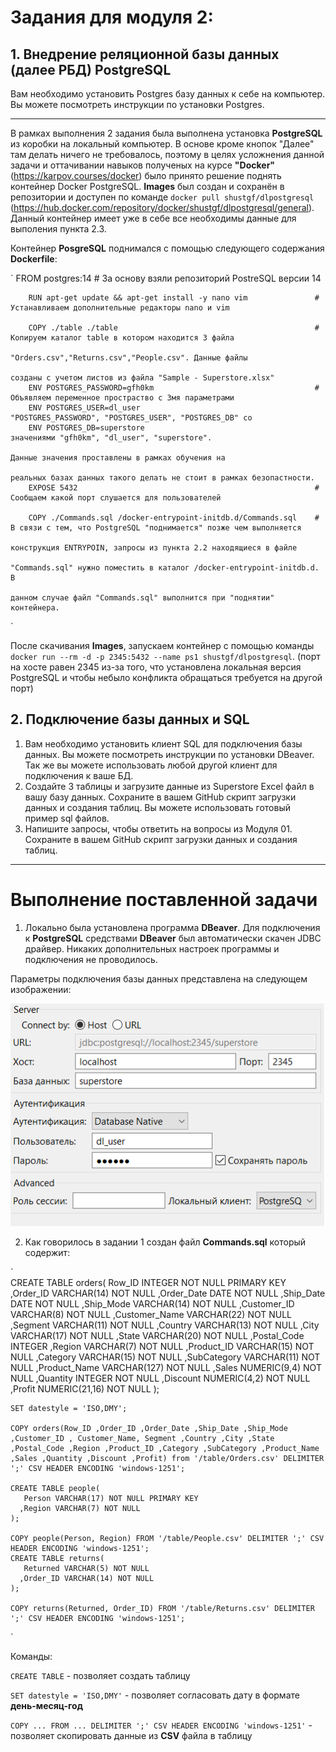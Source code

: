 # **Задания для модуля 2:**
## 1. Внедрение реляционной базы данных (далее РБД) PostgreSQL ##
Вам необходимо установить Postgres базу данных к себе на компьютер. Вы можете посмотреть инструкции по установки Postgres.

___

В рамках выполнения 2  задания была выполнена установка **PostgreSQL** из коробки на локальный компьютер. В основе кроме кнопок "Далее" там делать ничего не требовалось, поэтому в целях усложнения данной задачи и оттачивании навыков полученых на курсе **"Docker"** (https://karpov.courses/docker)  было принято решение поднять контейнер Docker PostgreSQL. **Images** был создан и сохранён в репозитории и доступен по команде `docker pull shustgf/dlpostgresql` (https://hub.docker.com/repository/docker/shustgf/dlpostgresql/general). Данный контейнер имеет уже в себе все необходимы данные для выполения пункта 2.3.

Контейнер **PosgreSQL** поднимался с помощью следующего содержания **Dockerfile**:

`       FROM postgres:14                                                # За основу взяли репозиторий PostreSQL версии 14 

        RUN apt-get update && apt-get install -y nano vim               # Устанавливаем дополнительные редакторы nano и vim

        COPY ./table ./table                                            # Копируем каталог table в котором находится 3 файла 
                                                                          "Orders.csv","Returns.csv","People.csv". Данные файлы
                                                                          созданы с учетом листов из файла "Sample - Superstore.xlsx"
        ENV POSTGRES_PASSWORD=gfh0km                                    # Объявляем переменное простраство с 3мя параметрами 
        ENV POSTGRES_USER=dl_user                                         "POSTGRES_PASSWORD", "POSTGRES_USER", "POSTGRES_DB" со
        ENV POSTGRES_DB=superstore                                        значениями "gfh0km", "dl_user", "superstore".
                                                                          Данные значения проставлены в рамках обучения на 
                                                                          реальных базах данных такого делать не стоит в рамках безопастности.
        EXPOSE 5432                                                     # Сообщаем какой порт слушается для пользователей

        COPY ./Commands.sql /docker-entrypoint-initdb.d/Commands.sql    # В связи с тем, что PostgreSQL "поднимается" позже чем выполняется 
                                                                          конструкция ENTRYPOIN, запросы из пункта 2.2 находящиеся в файле 
                                                                          "Commands.sql" нужно поместить в каталог /docker-entrypoint-initdb.d. В 
                                                                          данном случае файл "Commands.sql" выполнится при "поднятии" контейнера.
`

После скачивания **Images**, запускаем контейнер с помощью команды `docker run --rm -d -p 2345:5432 --name ps1 shustgf/dlpostgresql`. (порт на хосте равен 2345 из-за того, что установлена локальная версия PostgreSQL и чтобы небыло конфликта обращаться требуется на другой порт) 

## 2. Подключение базы данных и SQL ##

1) Вам необходимо установить клиент SQL для подключения базы данных. Вы можете посмотреть инструкции по установки DBeaver. Так же вы можете использовать любой другой клиент для подключения к ваше БД.
2) Создайте 3 таблицы и загрузите данные из Superstore Excel файл в вашу базу данных. Сохраните в вашем GitHub скрипт загрузки данных и создания таблиц. Вы можете использовать готовый пример sql файлов.
3) Напишите запросы, чтобы ответить на вопросы из Модуля 01. Сохраните в вашем GitHub скрипт загрузки данных и создания таблиц.

___

# Выполнение поставленной задачи

1) Локально была установлена программа **DBeaver**. Для подключения к **PostgreSQL** средствами **DBeaver** был автоматически скачен JDBC драйвер. Никаких дополнительных настроек программы и подключения не проводилось.

Параметры подключения базы данных представлена на следующем изображении:

![Подключение к БД](https://github.com/ShustGF/data_learn/blob/main/DE-101/Module2/Images/link_BD.PNG)

2) Как говорилось в задании 1 создан файл **Commands.sql** который содержит: 

`	
	CREATE TABLE orders(
	   Row_ID        INTEGER  NOT NULL PRIMARY KEY 
	  ,Order_ID      VARCHAR(14) NOT NULL
	  ,Order_Date    DATE  NOT NULL
	  ,Ship_Date     DATE  NOT NULL
	  ,Ship_Mode     VARCHAR(14) NOT NULL
	  ,Customer_ID   VARCHAR(8) NOT NULL
	  ,Customer_Name VARCHAR(22) NOT NULL
	  ,Segment       VARCHAR(11) NOT NULL
	  ,Country       VARCHAR(13) NOT NULL
	  ,City          VARCHAR(17) NOT NULL
	  ,State         VARCHAR(20) NOT NULL
	  ,Postal_Code   INTEGER 
	  ,Region        VARCHAR(7) NOT NULL
	  ,Product_ID    VARCHAR(15) NOT NULL
	  ,Category      VARCHAR(15) NOT NULL
	  ,SubCategory   VARCHAR(11) NOT NULL
	  ,Product_Name  VARCHAR(127) NOT NULL
	  ,Sales         NUMERIC(9,4) NOT NULL
	  ,Quantity      INTEGER  NOT NULL
	  ,Discount      NUMERIC(4,2) NOT NULL
	  ,Profit        NUMERIC(21,16) NOT NULL
	);

	SET datestyle = 'ISO,DMY';

	COPY orders(Row_ID ,Order_ID ,Order_Date ,Ship_Date ,Ship_Mode ,Customer_ID , Customer_Name, Segment ,Country ,City ,State ,Postal_Code ,Region ,Product_ID ,Category ,SubCategory ,Product_Name ,Sales ,Quantity ,Discount ,Profit) from '/table/Orders.csv' DELIMITER ';' CSV HEADER ENCODING 'windows-1251';

	CREATE TABLE people(
	   Person VARCHAR(17) NOT NULL PRIMARY KEY
	  ,Region VARCHAR(7) NOT NULL
	);

	COPY people(Person, Region) FROM '/table/People.csv' DELIMITER ';' CSV HEADER ENCODING 'windows-1251';
	CREATE TABLE returns(
	   Returned VARCHAR(5) NOT NULL
	  ,Order_ID VARCHAR(14) NOT NULL
	);

	COPY returns(Returned, Order_ID) FROM '/table/Returns.csv' DELIMITER ';' CSV HEADER ENCODING 'windows-1251';
`

Команды:

`CREATE TABLE` - позволяет создать таблицу

`SET datestyle = 'ISO,DMY'` - позволяет согласовать дату в формате **день-месяц-год**

`COPY ... FROM ... DELIMITER ';' CSV HEADER ENCODING 'windows-1251'` - позволяет скопировать данные из **CSV** файла в таблицу
 

